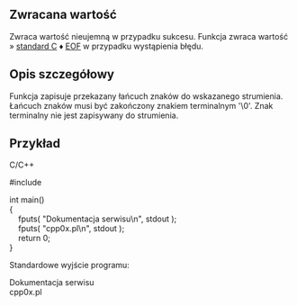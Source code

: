 ## Zwracana wartość

Zwraca wartość nieujemną w przypadku sukcesu. Funkcja zwraca wartość » [standard C](https://cpp0x.pl/dokumentacja/?nro=1) ♦ [EOF](https://cpp0x.pl/dokumentacja/?nro=550 "EOF (makro)") w przypadku wystąpienia błędu.  

## Opis szczegółowy

Funkcja zapisuje przekazany łańcuch znaków do wskazanego strumienia. Łańcuch znaków musi być zakończony znakiem terminalnym '\0'. Znak terminalny nie jest zapisywany do strumienia.  

## Przykład

C/C++

#include <cstdio>  
  
int main()  
{  
    fputs( "Dokumentacja serwisu\n", stdout );  
    fputs( "cpp0x.pl\n", stdout );  
    return 0;  
}  

Standardowe wyjście programu:  

Dokumentacja serwisu  
cpp0x.pl